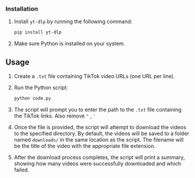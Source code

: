 ### Installation

1. Install `yt-dlp` by running the following command:

   ```bash
   pip install yt-dlp
   ```
2. Make sure Python is installed on your system.
## Usage

1. Create a `.txt` file containing TikTok video URLs (one URL per line).

2. Run the Python script:

   ```bash
   python code.py
   ```

3. The script will prompt you to enter the path to the `.txt` file containing the TikTok links. Also remove `"` , `'`

4. Once the file is provided, the script will attempt to download the videos to the specified directory. By default, the videos will be saved to a folder named `downloads/` in the same location as the script. The filename will be the title of the video with the appropriate file extension.

5. After the download process completes, the script will print a summary, showing how many videos were successfully downloaded and which failed.
